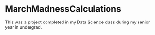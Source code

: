 # MarchMadnessCalculations
This was a project completed in my Data Science class during my senior year in undergrad.
